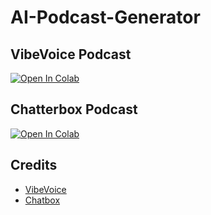 # AI-Podcast-Generator
## VibeVoice Podcast
[![Open In Colab](https://colab.research.google.com/assets/colab-badge.svg)](https://colab.research.google.com/github/NeuralFalconYT/AI-Podcast-Generator/blob/main/VibeVoice_Colab.ipynb) <br>
## Chatterbox Podcast
[![Open In Colab](https://colab.research.google.com/assets/colab-badge.svg)](https://colab.research.google.com/github/NeuralFalconYT/chatterbox-colab/blob/main/ChatterBox_Podcast.ipynb) <br>

## Credits
- [VibeVoice](https://github.com/microsoft/VibeVoice)
- [Chatbox](https://github.com/chatboxai/chatbox)

